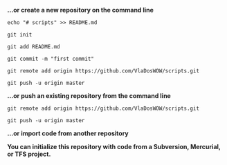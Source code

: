 **…or create a new repository on the command line**

`echo "# scripts" >> README.md`

`git init`

`git add README.md`

`git commit -m "first commit"`

`git remote add origin https://github.com/VlaDosWOW/scripts.git`

`git push -u origin master`

**…or push an existing repository from the command line**

`git remote add origin https://github.com/VlaDosWOW/scripts.git`

`git push -u origin master`

**…or import code from another repository**

**You can initialize this repository with code from a Subversion, Mercurial, or TFS project.**
